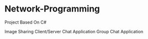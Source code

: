 # Network-Programming
Project Based On C#

Image Sharing
Client/Server
Chat Application
Group Chat Application

